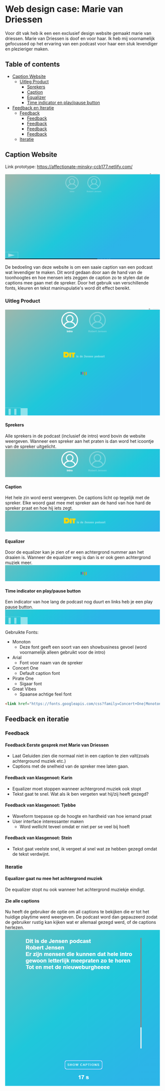 # Web design case: Marie van Driessen
Voor dit vak heb ik een een exclusief design website gemaakt marie van driessen. Marie van Driessen is doof en voor haar. Ik heb mij voornamelijk gefocussed op het ervaring van een podcast voor haar een stuk levendiger en plezieriger maken. 

## Table of contents
*   [Caption Website](#caption-website)
    *   [Uitleg Product](#uitleg-product)
        *   [Sprekers](#sprekers)
        *   [Caption](#caption)
        *   [Equalizer](#equalizer)
        *   [Time indicator en play/pause button](#time-indicator-en-play/pause-button)
*   [Feedback en Iteratie](#feedback-en-iteratie)
    *   [Feedback](#feedback)
        *   [Feedback](#feedback)
        *   [Feedback](#feedback)
        *   [Feedback](#feedback)
        *   [Feedback](#feedback)
    *   [Iteratie](#iteratie)

## Caption Website
Link prototype: https://affectionate-minsky-ccb177.netlify.com/

![home page](./img/readme/landingpage.png)

De bedoeling van deze website is om een saaie caption van een podcast wat levendiger te maken. Dit word gedaan door aan de hand van de toonhoogtes en hoe mensen iets zeggen de caption zo te stylen dat de captions mee gaan met de spreker. Door het gebruik van verschillende fonts, kleuren en tekst maninupulatie's word dit effect bereikt. 

### Uitleg Product
![caption](./img/readme/caption_started.png)
#### Sprekers
Alle sprekers in de podcast (inclusief de intro) word bovin de website weergeven. Wanneer een spreker aan het praten is dan word het icoontje van de spreker uitgelicht.
![caption](./img/readme/sprekers.png)
#### Caption
Het hele zin word eerst weergeven. De captions licht op tegelijk met de spreker. Elke woord gaat mee met spreker aan de hand van hoe hard de spreker praat en hoe hij iets zegt.
![caption](./img/readme/caption_zelf.png)
#### Equalizer
Door de equalizer kan je zien of er een achtergrond nummer aan het draaien is. Wanneer de equalizer weg is dan is er ook geen achtergrond muziek meer.
![caption](./img/readme/equalizer.png)
#### Time indicator en play/pause button
Een indicator van hoe lang de podcast nog duurt en links heb je een play pause button.
![caption](./img/readme/play_pause.png)


Gebruikte Fonts:
*   Monoton
    *   Deze font geeft een soort van een showbusiness gevoel (word voornamelijk alleen gebruikt voor de intro)
*   Arial
    *   Font voor naam van de spreker
*   Concert One
    *   Default caption font
*   Pirate One
    *   Sigaar font
*   Great Vibes   
    *   Spaanse achtige feel font

```html
<link href="https://fonts.googleapis.com/css?family=Concert+One|Monoton|Pirata+One|Great+Vibes&display=swap" rel="stylesheet">
```

## Feedback en iteratie
### Feedback
#### Feedback Eerste gesprek met Marie van Driessen
*   Laat Geluiden zien die normaal niet in een caption te zien valt(zoals achterground muziek etc.)
*   Captions met de snelheid van de spreker mee laten gaan.

#### Feedback van klasgenoot: Karin
*   Equalizer moet stoppen wanneer achtergrond muziek ook stopt
*   Tekst gaat te snel. Wat als ik ben vergeten wat hij/zij heeft gezegd?

#### Feedback van klasgenoot: Tjebbe
*   Waveform toepasse op de hoogte en hardheid van hoe iemand praat
*   User interface interessanter maken
    *   Word wellicht teveel omdat er niet per se veel bij hoeft

#### Feedback van klasgenoot: Stein
*   Tekst gaat veelste snel, ik vergeet al snel wat ze hebben gezegd omdat de tekst verdwijnt.

### Iteratie
####  Equalizer gaat nu mee het achtergrond muziek
De equalizer stopt nu ook wanneer het achtergrond muziekje eindigt.

####  Zie alle captions
Nu heeft de gebruiker de optie om all captions te bekijken die er tot het huidige playtime werd weergeven. De podcast word dan gepauzeerd zodat de gebruiker rustig kan kijken wat er allemaal gezegd werd, of de captions herlezen.  
![caption](./img/readme/allcaps.png)